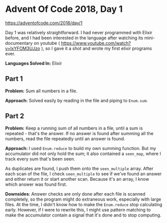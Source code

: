# Advent Of Code 2018, Day 1

https://adventofcode.com/2018/day/1

Day 1 was relatively straightforward.   I had never programmed with Elixir before, and I had been interested in the language after watching its mini-documentary on youtube ( https://www.youtube.com/watch?v=lxYFOM3UJzo ), so I gave it a shot and wrote my first elixir programs ever.

**Languages Solved In:** Elixir

## Part 1

**Problem:** Sum all numbers in a file.

**Approach:** Solved easily by reading in the file and piping to `Enum.sum`.

## Part 2

**Problem:** Keep a running sum of all numbers in a file, until a sum is repeated - that's the answer.  If no answer is found after summing all the numbers, read the file repeatedly until an answer is found.

**Approach:** I used `Enum.reduce` to build my own summing function.  But my accumulator did not only hold the sum;  it also contained a `seen_map`, where I track every sum that's been seen.   

As duplicates are found, I push them onto the `seen_multiple` array.  After each scan of the file, I check `seen_multiple` to see if we've found an answer and either return it or start another scan.  Because it's an array, I know which answer was found first.

**Downsides**:  Answer checks are only done after each file is scanned completely, so the program might do extraneous work, especially with large files. At the time, I didn't know how to make the `Enum.reduce` stop calculating early.  However, if I were to rewrite this, I might use pattern matching to make the accumulator contain a signal that it's done and to stop computing.

